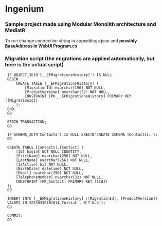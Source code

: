 # Ingenium

### Sample project made using Modular Monolith architecture and MediatR

To run change connection string in appsettings.json and **possibly BaseAddress in WebUI Program.cs**

### Migration script (the migrations are applied automatically, but here is the actual script)
     IF OBJECT_ID(N'[__EFMigrationsHistory]') IS NULL
     BEGIN
         CREATE TABLE [__EFMigrationsHistory] (
             [MigrationId] nvarchar(150) NOT NULL,
             [ProductVersion] nvarchar(32) NOT NULL,
             CONSTRAINT [PK___EFMigrationsHistory] PRIMARY KEY ([MigrationId])
         );
     END;
     GO
     
     BEGIN TRANSACTION;
     GO
     
     IF SCHEMA_ID(N'Contacts') IS NULL EXEC(N'CREATE SCHEMA [Contacts];');
     GO
     
     CREATE TABLE [Contacts].[Contact] (
         [Id] bigint NOT NULL IDENTITY,
         [FirstName] nvarchar(256) NOT NULL,
         [LastName] nvarchar(256) NOT NULL,
         [IsActive] bit NOT NULL,
         [BirthDate] datetime2 NOT NULL,
         [Email] nvarchar(256) NOT NULL,
         [TelephoneNumber] nvarchar(32) NOT NULL,
         CONSTRAINT [PK_Contact] PRIMARY KEY ([Id])
     );
     GO
     
     INSERT INTO [__EFMigrationsHistory] ([MigrationId], [ProductVersion])
     VALUES (N'20230330181014_Initial', N'7.0.4');
     GO
     
     COMMIT;
     GO

